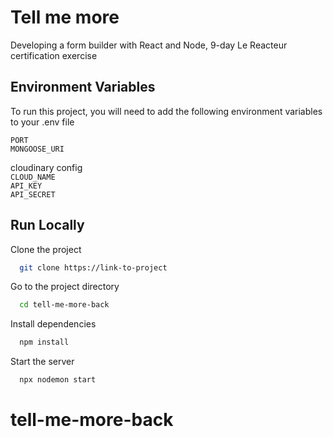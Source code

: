
# Tell me more

Developing a form builder with React and Node, 9-day Le Reacteur certification exercise

## Environment Variables

To run this project, you will need to add the following environment variables to your .env file

`PORT`  
`MONGOOSE_URI`  

cloudinary config  
`CLOUD_NAME `  
`API_KEY`  
`API_SECRET`  


## Run Locally

Clone the project

```bash
  git clone https://link-to-project
```

Go to the project directory

```bash
  cd tell-me-more-back
```

Install dependencies

```bash
  npm install
```

Start the server

```bash
  npx nodemon start
```

# tell-me-more-back
